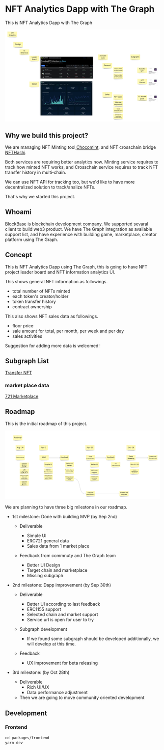 # NFT Analytics Dapp with The Graph

This is NFT Analytics Dapp with The Graph

![system design](./docs/system-design.jpg)

## Why we build this project?

We are managing NFT Minting tool,[Chocomint](https://factory.chocomint.app/), and NFT crosschain bridge [NFTHashi](https://nfthashi.com/).

Both services are requiring better analytics now. Minting service requires to track how minted NFT works, and Crosschain service requires to track NFT transfer history in multi-chain.

We can use NFT API for tracking too, but we'd like to have more decentralized solution to track/analize NFTs. 

That's why we started this project.

## Whoami

[BlockBase](https://mobile.twitter.com/blockbase_inc) is blockchain development company. We supported sevaral client to build web3 product. We have The Graph integration as available support list, and have experience with building game, marketplace, creator platform using The Graph. 


## Concept

This is NFT Analytics Dapp using The Graph, this is going to have NFT project leader board and NFT information analytics UI.

This shows general NFT information as followings.

- total number of NFTs minted
- each token's creator/holder
- token transfer history
- contract ownership

This also shows NFT sales data as followings.

- floor price
- sale amount for total, per month, per week and per day
- sales activities

Suggestion for adding more data is welcomed!

## Subgraph List

[Transfer NFT](https://thegraph.com/explorer/subgraph?id=21dvLGCdpj4TNQXt7azhjc2sZhj2j5fWXuYCYG6z3mjP&view=Overview)

### market place data
[721 Marketplace](https://thegraph.com/explorer/subgraph?id=B333F7Ra4kuVBSwHFDfH9x9N1341GYHvdfpV94KY8Gmv&view=Overview)

## Roadmap

This is the initial roadmap of this project.

![roadmap](./docs/initial-roadmap.jpg)

We are planning to have three big milestone in our roadmap.

- 1st milestone: Done with building MVP (by Sep 2nd)
  - Deliverable 
    - Simple UI
    - ERC721 general data
    - Sales data from 1 market place

  - Feedback from commnuty and The Graph team
    - Better UI Design
    - Target chain and marketplace 
    - Missing subgraph

- 2nd milestone: Dapp improvement (by Sep 30th)
  - Deliverable
    - Better UI according to last feedback
    - ERC1155 support
    - Selected chain and market support
    - Service url is open for user to try
  
  - Subgraph development
    - If we found some subgraph should be developed additionally, we will develop at this time. 

  - Feedback
    - UX improvement for beta releasing

- 3rd milestone: (by Oct 28th)
  - Deliverable
    - Rich UI/UX
    - Data performance adjustment
  - Then we are going to move community oriented development

## Development

### Frontend

```
cd packages/frontend
yarn dev
```

